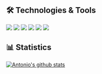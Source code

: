 ## 🛠️ Technologies & Tools
![](https://img.shields.io/badge/Code-JavaScript-informational?style=flat&color=informational&logo=javascript)
![](https://img.shields.io/badge/Code-React-informational?style=flat&color=informational&logo=react)
![](https://img.shields.io/badge/Code-Vue-informational?style=flat&color=informational&logo=vue.js)
![](https://img.shields.io/badge/Code-Next-informational?style=flat&color=informational&logo=next.js)
![](https://img.shields.io/badge/Code-Gsap-informational?style=flat&color=informational&logo=gsap.js)
![](https://img.shields.io/badge/Code-Tiptap-informational?style=flat&color=informational&logo=tiptap.js)

## 📊 Statistics
[![Antonio's github stats](https://github-readme-stats.vercel.app/api?username=imberZsk&theme=dark&count_private=true)](https://github.com/anuraghazra/github-readme-stats)
